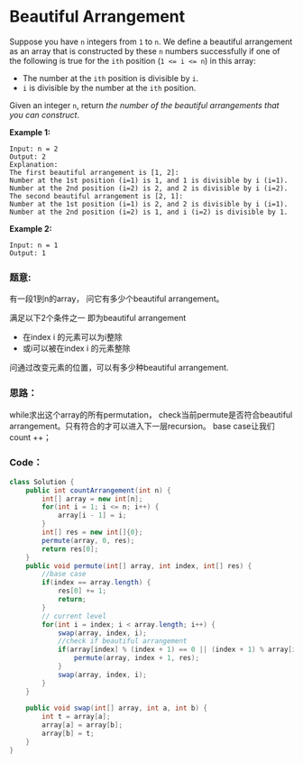# Beautiful Arrangement

Suppose you have `n` integers from `1` to `n`. We define a beautiful arrangement as an array that is constructed by these `n` numbers successfully if one of the following is true for the `ith` position \(`1 <= i <= n`\) in this array:

* The number at the `ith` position is divisible by `i`.
* `i` is divisible by the number at the `ith` position.

Given an integer `n`, return _the number of the beautiful arrangements that you can construct_.

**Example 1:**

```text
Input: n = 2
Output: 2
Explanation: 
The first beautiful arrangement is [1, 2]:
Number at the 1st position (i=1) is 1, and 1 is divisible by i (i=1).
Number at the 2nd position (i=2) is 2, and 2 is divisible by i (i=2).
The second beautiful arrangement is [2, 1]:
Number at the 1st position (i=1) is 2, and 2 is divisible by i (i=1).
Number at the 2nd position (i=2) is 1, and i (i=2) is divisible by 1.
```

**Example 2:**

```text
Input: n = 1
Output: 1
```

### 题意:

有一段1到n的array， 问它有多少个beautiful arrangement。

满足以下2个条件之一 即为beautiful arrangement

* 在index i 的元素可以为i整除
* 或i可以被在index i 的元素整除

问通过改变元素的位置，可以有多少种beautiful arrangement.

### 思路：

while求出这个array的所有permutation， check当前permute是否符合beautiful arrangement。只有符合的才可以进入下一层recursion。 base case让我们count ++；

### Code：

```java
class Solution {
    public int countArrangement(int n) {
        int[] array = new int[n];
        for(int i = 1; i <= n; i++) {
            array[i - 1] = i;
        }
        int[] res = new int[]{0};
        permute(array, 0, res);
        return res[0];
    }
    public void permute(int[] array, int index, int[] res) {
        //base case
        if(index == array.length) {
            res[0] += 1;
            return;
        }
        // current level
        for(int i = index; i < array.length; i++) {
            swap(array, index, i);
            //check if beautiful arrangement
            if(array[index] % (index + 1) == 0 || (index + 1) % array[index] == 0) {
                permute(array, index + 1, res);
            }
            swap(array, index, i);
        }
    }
    
    public void swap(int[] array, int a, int b) {
        int t = array[a];
        array[a] = array[b];
        array[b] = t;
    }
}
```

